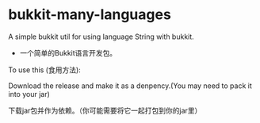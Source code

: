 # bukkit-many-languages
A simple bukkit util for using language String with bukkit.

- 一个简单的Bukkit语言开发包。

To use this (食用方法):
  
  Download the release and make it as a denpency.(You may need to pack it into your jar)
  
  下载jar包并作为依赖。（你可能需要将它一起打包到你的jar里）
